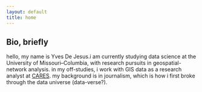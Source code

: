 ```yaml
---
layout: default
title: home
---
```


## Bio, briefly

hello, my name is Yves De Jesus.i am currently studying data science at the University of Missouri–Columbia, with research pursuits in geospatial-network analysis. in my off-studies, i work with GIS data as a research analyst at <a href="https://careshq.org/about/" target="_blank">CARES</a>. my background is in journalism, which is how i first broke through the data universe (data-verse?). 
